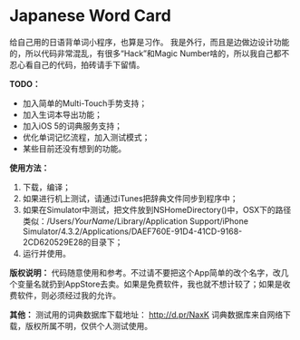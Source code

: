 Japanese Word Card
==================

给自己用的日语背单词小程序，也算是习作。
我是外行，而且是边做边设计功能的，所以代码非常混乱，有很多“Hack”和Magic Number啥的，所以我自己都不忍心看自己的代码，拍砖请手下留情。

**TODO：**
- 加入简单的Multi-Touch手势支持；
- 加入生词本导出功能；
- 加入iOS 5的词典服务支持；
- 优化单词记忆流程，加入测试模式；
- 某些目前还没有想到的功能。

**使用方法：**
1. 下载，编译；
2. 如果进行机上测试，请通过iTunes把辞典文件同步到程序中；
3. 如果在Simulator中测试，把文件放到NSHomeDirectory()中，OSX下的路径类似：/Users/*YourName*/Library/Application Support/iPhone Simulator/4.3.2/Applications/DAEF760E-91D4-41CD-9168-2CD620529E28的目录下；
4. 运行并使用。

**版权说明：**
代码随意使用和参考。不过请不要把这个App简单的改个名字，改几个变量名就扔到AppStore去卖。如果是免费软件，我也就不想计较了；如果是收费软件，则必须经过我的允许。

**其他：**
测试用的词典数据库下载地址： http://d.pr/NaxK 词典数据库来自网络下载，版权所属不明，仅供个人测试使用。


